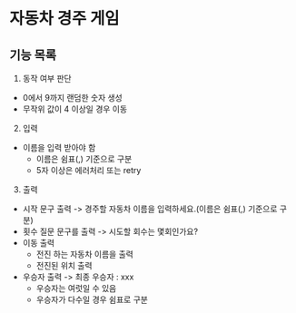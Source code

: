 # 자동차 경주 게임

## 기능 목록

1. 동작 여부 판단

- 0에서 9까지 랜덤한 숫자 생성
- 무작위 값이 4 이상일 경우 이동

2. 입력

- 이름을 입력 받아야 함
  - 이름은 쉼표(,) 기준으로 구분
  - 5자 이상은 에러처리 또는 retry

3. 출력

- 시작 문구 출력 -> 경주할 자동차 이름을 입력하세요.(이름은 쉼표(,) 기준으로 구분)
- 횟수 질문 문구를 출력 -> 시도할 회수는 몇회인가요?
- 이동 출력
  - 전진 하는 자동차 이름을 출력
  - 전진된 위치 출력
- 우승자 출력 -> 최종 우승자 : xxx
  - 우승자는 여럿일 수 있음
  - 우승자가 다수일 경우 쉼표로 구분
